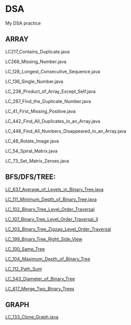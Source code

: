 # DSA
My DSA practice

## ARRAY
LC217_Contains_Duplicate.java

LC268_Missing_Number.java

LC_128_Longest_Consecutive_Sequence.java

LC_136_Single_Number.java 

LC_238_Product_of_Array_Except_Self.java 

LC_287_Find_the_Duplicate_Number.java 

LC_41_First_Missing_Positive.java

LC_442_Find_All_Duplicates_in_an_Array.java 

LC_448_Find_All_Numbers_Disappeared_in_an_Array.java

LC_48_Rotate_Image.java

LC_54_Spiral_Matrix.java 

LC_73_Set_Matrix_Zeroes.java

## BFS/DFS/TREE:
[LC_637_Average_of_Levels_in_Binary_Tree.java](https://github.com/deepak8988/DSA/blob/main/LC_637_Average_of_Levels_in_Binary_Tree.java)

[LC_111_Minimum_Depth_of_Binary_Tree.java](https://github.com/deepak8988/DSA/blob/main/LC_111_Minimum_Depth_of_Binary_Tree.java)

[LC_102_Binary_Tree_Level_Order_Traversal](https://github.com/deepak8988/DSA/blob/main/LC_102_Binary_Tree_Level_Order_Traversal.java)

[LC_107_Binary_Tree_Level_Order_Traversal_II](https://github.com/deepak8988/DSA/blob/main/LC_107_Binary_Tree_Level_Order_Traversal_II.java)

[LC_103_Binary_Tree_Zigzag_Level_Order_Traversal](https://github.com/deepak8988/DSA/blob/main/LC_103_Binary_Tree_Zigzag_Level_Order_Traversal.java)

[LC_199_Binary_Tree_Right_Side_View](https://github.com/deepak8988/DSA/blob/main/LC_199_Binary_Tree_Right_Side_View.java)

[LC_100_Same_Tree](https://github.com/deepak8988/DSA/blob/main/LC_100_Same_Tree.java)

[LC_104_Maximum_Depth_of_Binary_Tree](https://github.com/deepak8988/DSA/blob/main/LC_104_Maximum_Depth_of_Binary_Tree.java)

[LC_112_Path_Sum](https://github.com/deepak8988/DSA/blob/main/LC_112_Path_Sum.java)

[LC_543_Diameter_of_Binary_Tree](https://github.com/deepak8988/DSA/blob/main/LC_543_Diameter_of_Binary_Tree.java)

[LC_617_Merge_Two_Binary_Trees](https://github.com/deepak8988/DSA/blob/main/LC_617_Merge_Two_Binary_Trees.java)


## GRAPH
[LC_133_Clone_Graph.java](https://github.com/deepak8988/DSA/blob/main/LC_133_Clone_Graph.java)
